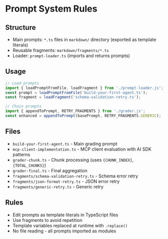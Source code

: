 # Prompt System Rules

## Structure
- Main prompts: `*.ts` files in `markdown/` directory (exported as template literals)
- Reusable fragments: `markdown/fragments/*.ts`
- Loader: `prompt-loader.ts` (imports and returns prompts)

## Usage
```typescript
// Load prompts
import { loadPromptFromFile, loadFragment } from './prompt-loader.js';
const prompt = loadPromptFromFile('build-your-first-agent.ts');
const fragment = loadFragment('schema-validation-retry.ts');

// Chain prompts
import { appendToPrompt, RETRY_FRAGMENTS } from './grader.js';
const enhanced = appendToPrompt(basePrompt, RETRY_FRAGMENTS.GENERIC);
```

## Files
- `build-your-first-agent.ts` - Main grading prompt
- `mcp-client-implementation.ts` - MCP client evaluation with AI SDK patterns
- `grader-chunk.ts` - Chunk processing (uses `{CHUNK_INDEX}`, `{TOTAL_CHUNKS}`)
- `grader-final.ts` - Final aggregation
- `fragments/schema-validation-retry.ts` - Schema error retry
- `fragments/json-format-retry.ts` - JSON error retry
- `fragments/generic-retry.ts` - Generic retry

## Rules
- Edit prompts as template literals in TypeScript files
- Use fragments to avoid repetition
- Template variables replaced at runtime with `.replace()`
- No file reading - all prompts imported as modules
